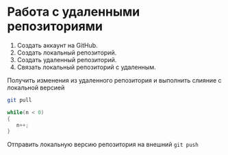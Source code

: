 # **Работа с удаленными репозиториями**

1. Создать аккаунт на GitHub.
2. Создать локальный репозиторий.
3. Создать удаленный репозиторий.
4. Связать локальный репозиторий с удаленным.

Получить изменения из удаленного репозитория и выполнить слияние с локальной версией
```bash
git pull
```
```C#
while(n < 0)
{
   n++;
}
```

Отправить локальную версию репозитория на внешний `git push`